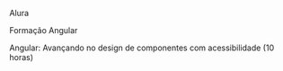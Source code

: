 Alura

Formação Angular</br>

Angular: Avançando no design de componentes com acessibilidade (10 horas)
## <br />